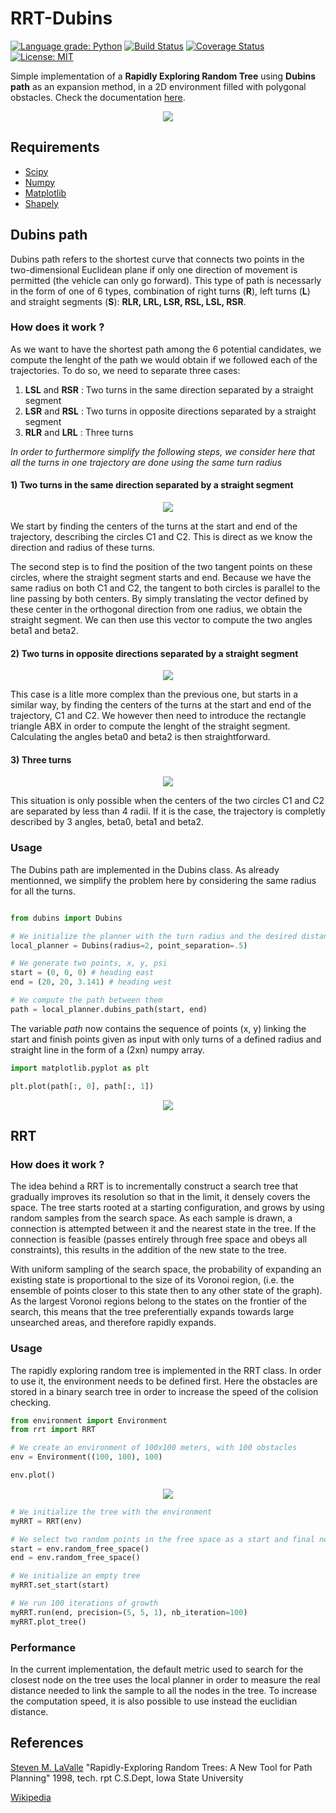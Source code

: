 # RRT-Dubins
[![Language grade: Python](https://img.shields.io/lgtm/grade/python/g/FelicienC/RRT-Dubins.svg?logo=lgtm&logoWidth=18)](https://lgtm.com/projects/g/FelicienC/RRT-Dubins/context:python)
[![Build Status](https://travis-ci.org/FelicienC/RRT-Dubins.svg?branch=master)](https://travis-ci.org/FelicienC/RRT-Dubins)
[![Coverage Status](https://coveralls.io/repos/github/FelicienC/RRT-Dubins/badge.svg?branch=master)](https://coveralls.io/github/FelicienC/RRT-Dubins?branch=master)
[![License: MIT](https://img.shields.io/badge/License-MIT-yellow.svg)](https://opensource.org/licenses/MIT)


Simple implementation of a **Rapidly Exploring Random Tree** using **Dubins path** as an expansion method, in a 2D environment filled with polygonal obstacles. Check the documentation [here](https://felicienc.github.io/RRT-Dubins/index.html).
<p align="center">
  <img src="docs/img/example.gif">
</p>

## Requirements

- [Scipy](https://www.scipy.org)
- [Numpy](https://numpy.org)
- [Matplotlib](https://matplotlib.org)
- [Shapely](https://pypi.org/project/Shapely)

## Dubins path

Dubins path refers to the shortest curve that connects two points in the two-dimensional Euclidean plane if only one direction of movement is permitted (the vehicle can only go forward). This type of path is necessarly in the form of one of 6 types, combination of right turns (**R**), left turns (**L**) and straight segments (**S**): **RLR, LRL, LSR, RSL, LSL, RSR**.

### How does it work ?

As we want to have the shortest path among the 6 potential candidates, we compute the lenght of the path we would obtain if we followed each of the trajectories. To do so, we need to separate three cases:
  1. **LSL** and **RSR** : Two turns in the same direction separated by a straight segment
  2. **LSR** and **RSL** : Two turns in opposite directions separated by a straight segment
  3. **RLR** and **LRL** : Three turns
  
*In order to furthermore simplify the following steps, we consider here that all the turns in one trajectory are done using the same turn radius*
  
#### 1) Two turns in the same direction separated by a straight segment
<p align="center">
  <img src="docs/img/twoturnssame.svg">
</p>
We start by finding the centers of the turns at the start and end of the trajectory, describing the circles C1 and C2. This is direct as we know the direction and radius of these turns.

The second step is to find the position of the two tangent points on these circles, where the straight segment starts and end.
Because we have the same radius on both C1 and C2, the tangent to both circles is parallel to the line passing by both centers. By simply translating the vector defined by these center in the orthogonal direction from one radius, we obtain the straight segment. We can then use this vector to compute the two angles beta1 and beta2.

#### 2) Two turns in opposite directions separated by a straight segment
<p align="center">
  <img src="docs/img/twoturnsopposite.svg">
</p>
This case is a litle more complex than the previous one, but starts in a similar way, by finding the centers of the turns at the start and end of the trajectory, C1 and C2. We however then need to introduce the rectangle triangle ABX in order to compute the lenght of the straight segment. Calculating the angles beta0 and beta2 is then straightforward. 

#### 3) Three turns
<p align="center">
  <img src="docs/img/threeturns.svg">
</p>
This situation is only possible when the centers of the two circles C1 and C2 are separated by less than 4 radii. If it is the case, the trajectory is completly described by 3 angles, beta0, beta1 and beta2. 

### Usage 

The Dubins path are implemented in the Dubins class. As already mentionned, we simplify the problem here by considering the same radius for all the turns.

```python

from dubins import Dubins

# We initialize the planner with the turn radius and the desired distance between consecutive points
local_planner = Dubins(radius=2, point_separation=.5)

# We generate two points, x, y, psi
start = (0, 0, 0) # heading east
end = (20, 20, 3.141) # heading west

# We compute the path between them
path = local_planner.dubins_path(start, end)
```
The variable *path* now contains the sequence of points (x, y) linking the start and finish points given as input with only turns of a defined radius and straight line in the form of a (2xn) numpy array.

```python
import matplotlib.pyplot as plt

plt.plot(path[:, 0], path[:, 1])
```
<p align="center">
  <img src="docs/img/LSL_example.png">
</p>

## RRT

### How does it work ?

The idea behind a RRT is to incrementally construct a search tree that gradually improves its resolution so that in the limit,  it densely covers the space.  The tree starts rooted at a starting configuration, and grows by using random samples from the search space. As each sample is drawn, a connection is attempted between it and the nearest state in the tree. If the connection is feasible (passes entirely through free space and obeys all constraints), this results in the addition of the new state to the tree.

With uniform sampling of the search space, the probability of expanding an existing state is proportional to the size of its Voronoi region, (i.e. the ensemble of points closer to this state then to any other state of the graph). As the largest Voronoi regions belong to the states on the frontier of the search, this means that the tree preferentially expands towards large unsearched areas, and therefore rapidly expands.

### Usage

The rapidly exploring random tree is implemented in the RRT class.
In order to use it, the environment needs to be defined first. Here the obstacles are stored in a binary search tree in order to increase the speed of the colision checking. 

```python
from environment import Environment
from rrt import RRT

# We create an environment of 100x100 meters, with 100 obstacles
env = Environment((100, 100), 100)

env.plot()
```
<p align="center">
  <img src="docs/img/environment.png">
</p>

```python
# We initialize the tree with the environment
myRRT = RRT(env)

# We select two random points in the free space as a start and final node
start = env.random_free_space()
end = env.random_free_space()

# We initialize an empty tree
myRRT.set_start(start)

# We run 100 iterations of growth
myRRT.run(end, precision=(5, 5, 1), nb_iteration=100)
myRRT.plot_tree()
```

### Performance

In the current implementation, the default metric used to search for the closest node on the tree uses the local planner in order to measure the real distance needed to link the sample to all the nodes in the tree. To increase the computation speed, it is also possible to use instead the euclidian distance. 

## References

[Steven M. LaValle](http://msl.cs.illinois.edu/~lavalle/papers/Lav98c.pdf) "Rapidly-Exploring Random Trees: A New Tool for Path Planning" 1998, tech. rpt C.S.Dept, Iowa State University

[Wikipedia](https://en.wikipedia.org/wiki/Rapidly-exploring_random_tree)
